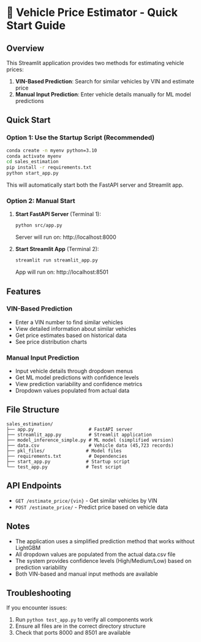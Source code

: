 # 🚗 Vehicle Price Estimator - Quick Start Guide

## Overview
This Streamlit application provides two methods for estimating vehicle prices:
1. **VIN-Based Prediction**: Search for similar vehicles by VIN and estimate price
2. **Manual Input Prediction**: Enter vehicle details manually for ML model predictions

## Quick Start

### Option 1: Use the Startup Script (Recommended)

```bash
conda create -n myenv python=3.10
conda activate myenv
cd sales_estimation
pip install -r requirements.txt
python start_app.py
```
This will automatically start both the FastAPI server and Streamlit app.

### Option 2: Manual Start
1. **Start FastAPI Server** (Terminal 1):
   ```bash
   python src/app.py
   ```
   Server will run on: http://localhost:8000

2. **Start Streamlit App** (Terminal 2):
   ```bash
   streamlit run streamlit_app.py
   ```
   App will run on: http://localhost:8501

## Features

### VIN-Based Prediction
- Enter a VIN number to find similar vehicles
- View detailed information about similar vehicles
- Get price estimates based on historical data
- See price distribution charts

### Manual Input Prediction
- Input vehicle details through dropdown menus
- Get ML model predictions with confidence levels
- View prediction variability and confidence metrics
- Dropdown values populated from actual data

## File Structure
```
sales_estimation/
├── app.py                    # FastAPI server
├── streamlit_app.py          # Streamlit application
├── model_inference_simple.py # ML model (simplified version)
├── data.csv                  # Vehicle data (45,723 records)
├── pkl_files/               # Model files
├── requirements.txt          # Dependencies
├── start_app.py             # Startup script
└── test_app.py              # Test script
```

## API Endpoints
- `GET /estimate_price/{vin}` - Get similar vehicles by VIN
- `POST /estimate_price/` - Predict price based on vehicle data

## Notes
- The application uses a simplified prediction method that works without LightGBM
- All dropdown values are populated from the actual data.csv file
- The system provides confidence levels (High/Medium/Low) based on prediction variability
- Both VIN-based and manual input methods are available

## Troubleshooting
If you encounter issues:
1. Run `python test_app.py` to verify all components work
2. Ensure all files are in the correct directory structure
3. Check that ports 8000 and 8501 are available 